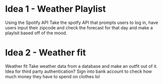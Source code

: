 # Idea 1 - Weather Playlist
Using the Spotify API
Take the spotfy API that prompts users to log in, have users input their zipcode and check the forecast for that day and make a playlsit based off of the mood.

# Idea 2 - Weather fit
Weather fit
Take weather data from a database and make an outfit out of it. Idea for third party authentication? Sign into bank account to check how much money they have to spend on clothes lol

